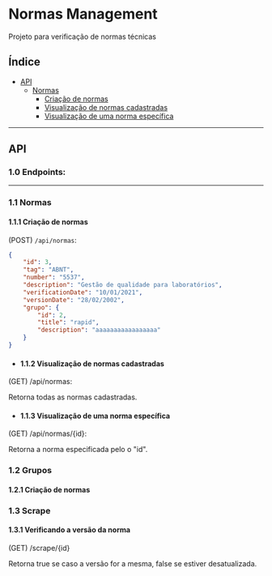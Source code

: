 # Normas Management

Projeto para verificação de normas técnicas

## Índice

- [API](#api)
  - [Normas](#11-normas)
    - [Criação de normas](#111-criação-de-normas)
    - [Visualização de normas cadastradas](#112-visualização-de-normas-cadastradas)
    - [Visualização de uma norma específica](#113-visualização-de-uma-norma-específica)

---

## API

### 1.0 Endpoints:

---

### 1.1 Normas

#### 1.1.1 Criação de normas

(POST) `/api/normas`:

```json
{
    "id": 3,
    "tag": "ABNT",
    "number": "5537",
    "description": "Gestão de qualidade para laboratórios",
    "verificationDate": "10/01/2021",
    "versionDate": "28/02/2002",
    "grupo": {
        "id": 2,
        "title": "rapid",
        "description": "aaaaaaaaaaaaaaaaa"
    }
}

```

- #### 1.1.2 Visualização de normas cadastradas

 (GET) /api/normas: 

Retorna todas as normas cadastradas.

- #### 1.1.3 Visualização de uma norma específica

 (GET) /api/normas/{id}: 

 Retorna a norma especificada pelo o "id".

### 1.2 Grupos

#### 1.2.1 Criação de normas

### 1.3 Scrape

#### 1.3.1 Verificando a versão da norma

(GET) /scrape/{id} 

Retorna true se caso a versão for a mesma, false se estiver desatualizada.